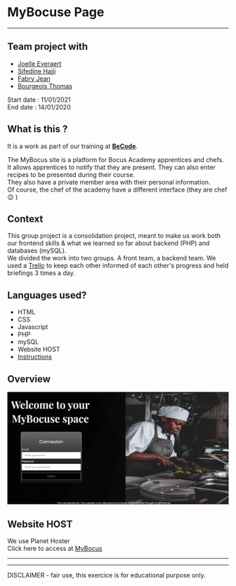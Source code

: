 # MyBocuse Page
<hr>

## Team project with
* [Joelle Everaert](https://github.com/Joelle-Everaert)
* [Sifedine Hajji](https://github.com/Sifedine-Hajji/)
* [Fabry Jean](https://github.com/JeanFabry)
* [Bourgeois Thomas](https://github.com/ThomasBour)


Start date : 11/01/2021
<br/>
End date : 14/01/2020

## What is this ?
It is a work as part of our training at **[BeCode](https://becode.org)**. <br>

The MyBocus site is a platform for Bocus Academy apprentices and chefs. 
It allows apprentices to notify that they are present. 
They can also enter recipes to be presented during their course. <br/>
They also have a private member area with their personal information. <br/>
Of course, the chef of the academy have a different interface (they are chef :wink: )


## Context  
This group project is a consolidation project, meant to make us work both our frontend skills & what we learned so far about backend (PHP) and databases (mySQL).<br/>
We divided the work into two groups. A front team, a backend team.
We used a [Trello](https://trello.com/b/wizIgsmq/my-bocuse) to keep each other informed of each other's progress and held briefings 3 times a day.<br/>


## Languages used?
* HTML
* CSS
* Javascript
* PHP
* mySQL
* Website HOST
*  [Instructions](https://github.com/becodeorg/bxl-hopper-1-25/tree/master/The%20Mountain/12.PHP/0.Projects/3.mybocuse)
    
## Overview 
![overview](./assets/img/overview1.png)


## Website HOST
We use Planet Hoster <br/>
Click here to access at 
[MyBocus](https://joelle-login-page.go.yo.fr/index.php)
<br/>
<hr><hr>
DISCLAIMER - fair use, this exercice is for educational purpose only.